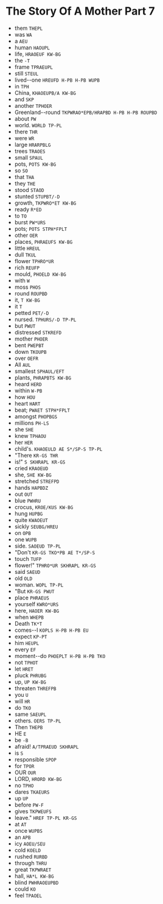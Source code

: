 # The Story Of A Mother Part 7

* them `THEPL`
* was `WA`
* a `AEU`
* human `HAOUPL`
* life, `HRAOEUF KW-BG`
* the `-T`
* frame `TPRAEUPL`
* still `STEUL`
* lived--one `HREUFD H-PB H-PB WUPB`
* in `TPH`
* China, `KHAOEUPB/A KW-BG`
* and `SKP`
* another `TPHOER`
* Greenland--round `TKPWRAO*EPB/HRAPBD H-PB H-PB ROUPBD`
* about `PW`
* world. `WORLD TP-PL`
* there `THR`
* were `WR`
* large `HRARPBLG`
* trees `TRAOES`
* small `SPAUL`
* pots, `POTS KW-BG`
* so `SO`
* that `THA`
* they `THE`
* stood `STAOD`
* stunted `STUPBT/-D`
* growth, `TKPWRO*ET KW-BG`
* ready `R*ED`
* to `TO`
* burst `PW*URS`
* pots; `POTS STPH*FPLT`
* other `OER`
* places, `PHRAEUFS KW-BG`
* little `HREUL`
* dull `TKUL`
* flower `TPHRO*UR`
* rich `REUFP`
* mould, `PHOELD KW-BG`
* with `W`
* moss `PHOS`
* round `ROUPBD`
* it, `T KW-BG`
* it `T`
* petted `PET/-D`
* nursed. `TPHURS/-D TP-PL`
* but `PWUT`
* distressed `STKREFD`
* mother `PHOER`
* bent `PWEPBT`
* down `TKOUPB`
* over `OEFR`
* All `AUL`
* smallest `SPHAUL/EFT`
* plants, `PHRAPBTS KW-BG`
* heard `HERD`
* within `W-PB`
* how `HOU`
* heart `HART`
* beat; `PWAET STPH*FPLT`
* amongst `PHOPBGS`
* millions `PH-LS`
* she `SHE`
* knew `TPHAOU`
* her `HER`
* child's. `KHAOEULD AE S*/SP-S TP-PL`
* "There `KR-GS THR`
* is!" `S SKHRAPL KR-GS`
* cried `KRAOEUD`
* she, `SHE KW-BG`
* stretched `STREFPD`
* hands `HAPBDZ`
* out `OUT`
* blue `PWHRU`
* crocus, `KROE/KUS KW-BG`
* hung `HUPBG`
* quite `KWAOEUT`
* sickly `SEUBG/HREU`
* on `OPB`
* one `WUPB`
* side. `SAOEUD TP-PL`
* "Don't `KR-GS TKO*PB AE T*/SP-S`
* touch `TUFP`
* flower!" `TPHRO*UR SKHRAPL KR-GS`
* said `SAEUD`
* old `OLD`
* woman. `WOPL TP-PL`
* "But `KR-GS PWUT`
* place `PHRAEUS`
* yourself `KWRO*URS`
* here, `HAOER KW-BG`
* when `WHEPB`
* Death `TK*T`
* comes--I `KOPLS H-PB H-PB EU`
* expect `KP-PT`
* him `HEUPL`
* every `EF`
* moment--do `PHOEPLT H-PB H-PB TKO`
* not `TPHOT`
* let `HRET`
* pluck `PHRUBG`
* up, `UP KW-BG`
* threaten `THREFPB`
* you `U`
* will `HR`
* do `TKO`
* same `SAEUPL`
* others. `OERS TP-PL`
* Then `THEPB`
* HE `E`
* be `-B`
* afraid! `A/TPRAEUD SKHRAPL`
* is `S`
* responsible `SPOP`
* for `TPOR`
* OUR `OUR`
* LORD, `HRORD KW-BG`
* no `TPHO`
* dares `TKAEURS`
* up `UP`
* before `PW-F`
* gives `TKPWEUFS`
* leave." `HREF TP-PL KR-GS`
* at `AT`
* once `WUPBS`
* an `APB`
* icy `AOEU/SEU`
* cold `KOELD`
* rushed `RURBD`
* through `THRU`
* great `TKPWRAET`
* hall, `HA*L KW-BG`
* blind `PWHRAOEUPBD`
* could `KO`
* feel `TPAOEL`
